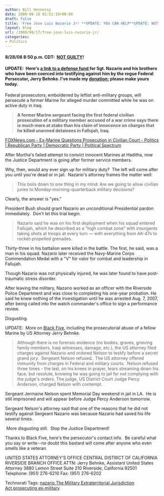 ```yaml
---
author: Bill Hennessy
date: 2008-08-18 01:51:19+00:00
draft: false
title: 'Free Jose Luis Nazario Jr! **UPDATE: YOU CAN HELP**UPDATE: NOT GUILTY!'
layout: blog
url: /2008/08/17/free-jose-luis-nazario-jr/
categories:
- Politics
---
```


#### 8/28/08 8:50 p.m. CDT:  [NOT GUILTY](https://hennessysview.com/2008/08/28/marine-jose-luis-nazario-not-guilty/)!




#### UPDATE:  Here's [a link to a defense fund ](https://warchronicle.com/TheyAreNotKillers/Fallujah04/DefendOurMarines.htm)for Sgt. Nazario and his brothers who have been coerced into testifying against him by the rogue Federal Persecutor, Jerry Behnke. I've made my [donation](https://www.unitedpatriots.org/donate.php#donatewarrior); please make yours today.


Federal prosecutors, emboldened by leftist anti-military groups, will persecute a former Marine for alleged murder committed while he was on active duty in Iraq.


> **A former Marine sergeant facing the first federal civilian prosecution of a military member accused of a war crime says there is much more at stake than his claim of innocence on charges that he killed unarmed detainees in Fallujah, Iraq.**


[FOXNews.com - Ex-Marine Questions Prosecution in Civilian Court - Politics | Republican Party | Democratic Party | Political Spectrum](https://www.foxnews.com/story/0,2933,405164,00.html)

After Murtha's failed attempt to convict innocent Marines at Haditha, now the Justice Department is going after former service members. 

Why, then, would any ever sign up for military duty?  The left will come after you until you're dead or in jail.  Nazario's attorney frames the matter well:


> This boils down to one thing in my mind: Are we going to allow civilian juries to Monday-morning-quarterback military decisions?


Clearly, the answer is "yes." 

President Bush should grant Nazario an unconditional Presidential pardon immediately.  Don't let this trial begin.


> Nazario said he was on his first deployment when his squad entered Fallujah, which he described as a "high combat zone" with insurgents taking shots at troops at every turn — with everything from AK-47s to rocket-propelled grenades.

Thirty-three in his battalion were killed in the battle. The first, he said, was a man in his squad. Nazario later received the Navy-Marine Corps Commendation Medal with a "V" for valor for combat and leadership in Fallujah.

Though Nazario was not physically injured, he was later found to have post-traumatic stress disorder.

After leaving the military, Nazario worked as an officer with the Riverside Police Department and was close to completing his one-year probation. He said he knew nothing of the investigation until he was arrested Aug. 7, 2007, after being called into the watch commander's office to sign a performance review.


Disgusting. 

UPDATE:  More on [Black Five](https://www.blackfive.net/main/2008/05/marine-jailed-o.html), including the prosecutorial abuse of a fellow Marine by US Attorney Jerry Behnke. 


> Although there is no forensic evidence (no bodies, graves, grieving family members, Iraqi witnesses, damage, etc.), the US attorney filed charges against Nazario and ordered Nelson to testify before a secret grand jury.  Sergeant Nelson refused.  The US attorney offered immunity from charges in Federal and military courts.  Nelson refused three times - the last, on his knees in prayer, tears streaming down his face, but resolute, knowing he was going to jail for not complying with the judge's orders. The judge, US District Court Judge Percy Anderson, charged Nelson with contempt.

Sergeant Jermaine Nelson spent Memorial Day weekend in jail in LA.  He is still imprisoned and will appear before Judge Percy Anderson tomorrow. 

Sergeant Nelson's attorney said that one of the reasons that he did not testify against Sergeant Nazario was because Nazario had saved his life several times.


 More disgusting still.  Stop the Justice Department! 

Thanks to Black Five, here's the persecutor's contact info.  Be careful what you say or write--no doubt this bastard will come after anyone who even smells like a veteran.

UNITED STATES ATTORNEY'S OFFICE
CENTRAL DISTRICT OF CALIFORNIA
RIVERSIDE BRANCH OFFICE
ATTN: Jerry Behnke, Assistant United States Attorney
3880 Lemon Street
Suite 210
Riverside, California 92501
Telephone: (951) 276-6210
Fax: (951) 276-6202


Technorati Tags: [nazario](https://technorati.com/tags/nazario),[The Military Extraterritorial Jurisdiction Act](https://technorati.com/tags/The%20Military%20Extraterritorial%20Jurisdiction%20Act),[prosecuting ex-military](https://technorati.com/tags/prosecuting%20ex-military)
